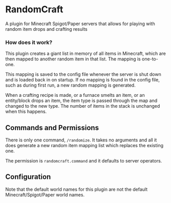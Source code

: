 # RandomCraft
A plugin for Minecraft Spigot/Paper servers that allows for playing with random item drops and crafting results

### How does it work?
This plugin creates a giant list in memory of all items in Minecraft, which are then mapped to another random item in that list. The mapping is one-to-one. 

This mapping is saved to the config file whenever the server is shut down and is loaded back in on startup. If no mapping is found in the config file, such as during first run, a new random mapping is generated.

When a crafting recipe is made, or a furnace smelts an item, or an entity/block drops an item, the item type is passed through the map and changed to the new type. The number of items in the stack is unchanged when this happens.

## Commands and Permissions
There is only one command, `/randomize`. It takes no arguments and all it does generate a new random item mapping list which replaces the existing one.

The permission is `randomcraft.command` and it defaults to server operators.

## Configuration
Note that the default world names for this plugin are not the default Minecraft/Spigot/Paper world names.
